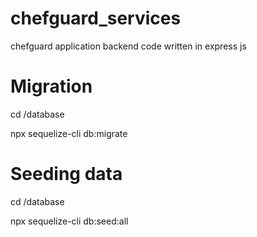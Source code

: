 # chefguard_services
chefguard application backend code written in express js
# Migration
cd /database

npx sequelize-cli db:migrate
# Seeding data
cd /database

npx sequelize-cli db:seed:all
